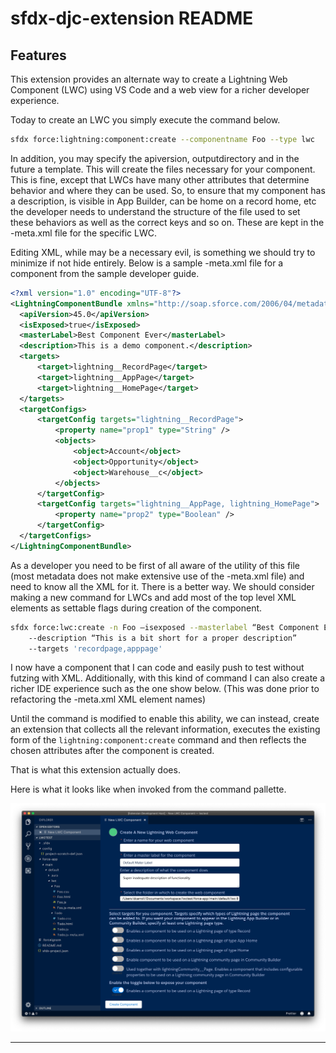 # sfdx-djc-extension README

## Features

This extension provides an alternate way to create a Lightning Web Component (LWC) using VS Code and a web view for a richer developer experience.

Today to create an LWC you simply execute the command below.

```bash
sfdx force:lightning:component:create --componentname Foo --type lwc
```

In addition, you may specify the apiversion, outputdirectory and in the future a template.  This will create the files necessary for your component.  This is fine, except that LWCs have many other attributes that determine behavior and where they can be used.  So, to ensure that my component has a description, is visible in App Builder, can be home on a record home, etc the developer needs to understand the structure of the file used to set these behaviors as well as the correct keys and so on.  These are kept in the -meta.xml file for the specific LWC.

Editing XML, while may be a necessary evil, is something we should try to minimize if not hide entirely.  Below is a sample -meta.xml file for a component from the sample developer guide.

```xml
<?xml version="1.0" encoding="UTF-8"?>
<LightningComponentBundle xmlns="http://soap.sforce.com/2006/04/metadata">
  <apiVersion>45.0</apiVersion>
  <isExposed>true</isExposed>
  <masterLabel>Best Component Ever</masterLabel>
  <description>This is a demo component.</description>
  <targets>
      <target>lightning__RecordPage</target>
      <target>lightning__AppPage</target>
      <target>lightning__HomePage</target>
  </targets>
  <targetConfigs>
      <targetConfig targets="lightning__RecordPage">
          <property name="prop1" type="String" />
          <objects>
              <object>Account</object>
              <object>Opportunity</object>
              <object>Warehouse__c</object>
          </objects>
      </targetConfig>
      <targetConfig targets="lightning__AppPage, lightning_HomePage">
          <property name="prop2" type="Boolean" />
      </targetConfig>
  </targetConfigs>
</LightningComponentBundle>
```

As a developer you need to be first of all aware of the utility of this file (most metadata does not make extensive use of the -meta.xml file) and need to know all the XML for it.  There is a better way. We should consider making a new command for LWCs and add most of the top level XML elements as settable flags during creation of the component.  

```bash
sfdx force:lwc:create -n Foo —isexposed --masterlabel “Best Component Ever”
    --description “This is a bit short for a proper description”
    --targets 'recordpage,apppage'
```

I now have a component that I can code and easily push to test without futzing with XML.  Additionally, with this kind of command I can also create a richer IDE experience such as the one show below. (This was done prior to refactoring the -meta.xml XML element names)

Until the command is modified to enable this ability, we can instead, create an extension that collects all the relevant information, executes the existing form of the `lightning:component:create` command and then reflects the chosen attributes after the component is created.

That is what this extension actually does.

Here is what it looks like when invoked from the command pallette.

![Image of Yaktocat](screenshot-98.png)


-----------------------------------------------------------------------------------------------------------

